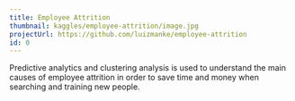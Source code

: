 ```yaml
---
title: Employee Attrition
thumbnail: kaggles/employee-attrition/image.jpg
projectUrl: https://github.com/luizmanke/employee-attrition
id: 0
---
```


Predictive analytics and clustering analysis is used to understand the main causes of employee attrition in order to save time and money when searching and training new people.
